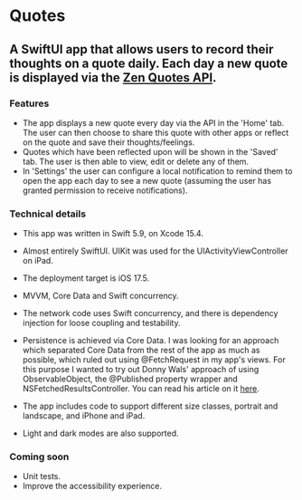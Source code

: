 # Quotes

## A SwiftUI app that allows users to record their thoughts on a quote daily. Each day a new quote is displayed via the [Zen Quotes API](https://zenquotes.io/). 

### Features
- The app displays a new quote every day via the API in the 'Home' tab. The user can then choose to share this quote with other apps or reflect on the quote and save their thoughts/feelings.
- Quotes which have been reflected upon will be shown in the 'Saved' tab. The user is then able to view, edit or delete any of them.
- In 'Settings' the user can configure a local notification to remind them to open the app each day to see a new quote (assuming the user has granted permission to receive notifications).

### Technical details
- This app was written in Swift 5.9, on Xcode 15.4.
- Almost entirely SwiftUI. UIKit was used for the UIActivityViewController on iPad.
- The deployment target is iOS 17.5.
- MVVM, Core Data and Swift concurrency.

- The network code uses Swift concurrency, and there is dependency injection for loose coupling and testability.
- Persistence is achieved via Core Data. I was looking for an approach which separated Core Data from the rest of the app as much as possible, which ruled out using @FetchRequest in my app's views. For this purpose I wanted to try out Donny Wals' approach of using ObservableObject, the @Published property wrapper and NSFetchedResultsController. You can read his article on it [here](https://www.donnywals.com/fetching-objects-from-core-data-in-a-swiftui-project/).
- The app includes code to support different size classes, portrait and landscape, and iPhone and iPad.
- Light and dark modes are also supported.

### Coming soon
- Unit tests.
- Improve the accessibility experience.

